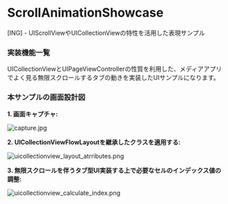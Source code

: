 # ScrollAnimationShowcase

[ING] - UIScrollViewやUICollectionViewの特性を活用した表現サンプル

### 実装機能一覧

UICollectionViewとUIPageViewControllerの性質を利用した、メディアアプリでよく見る無限スクロールするタブの動きを実装したUIサンプルになります。

### 本サンプルの画面設計図

__1. 画面キャプチャ:__

![capture.jpg](https://qiita-image-store.s3.amazonaws.com/0/17400/aa4c7d31-6d45-41db-bb1f-4d2a774a972f.jpeg)

__2. UICollectionViewFlowLayoutを継承したクラスを適用する:__

![uicollectionview_layout_atrributes.png](https://qiita-image-store.s3.amazonaws.com/0/17400/b62b8cf1-3bb4-e732-b909-8b51f2a13586.png)

__3. 無限スクロールを伴うタブ型UI実装する上で必要なセルのインデックス値の調整:__

![uicollectionview_calculate_index.png](https://qiita-image-store.s3.amazonaws.com/0/17400/fe84d355-f840-b086-344a-736e633d3753.png)
